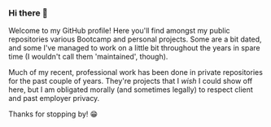 ### Hi there 👋
Welcome to my GitHub profile! Here you'll find amongst my public repositories various Bootcamp and personal projects. Some are a bit dated, and some I've managed to work on a little bit throughout the years in spare time (I wouldn't call them 'maintained', though).

Much of my recent, professional work has been done in private repositories for the past couple of years. They're projects that I _wish_ I could show off here, but I am obligated morally (and sometimes legally) to respect client and past employer privacy.

Thanks for stopping by! 😁
<!--
**wparks08/wparks08** is a ✨ _special_ ✨ repository because its `README.md` (this file) appears on your GitHub profile.

Here are some ideas to get you started:

- 🔭 I’m currently working on ...
- 🌱 I’m currently learning ...
- 👯 I’m looking to collaborate on ...
- 🤔 I’m looking for help with ...
- 💬 Ask me about ...
- 📫 How to reach me: ...
- 😄 Pronouns: ...
- ⚡ Fun fact: ...
-->
